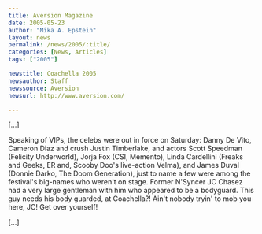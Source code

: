 ```yaml
---
title: Aversion Magazine
date: 2005-05-23
author: "Mika A. Epstein"
layout: news
permalink: /news/2005/:title/
categories: [News, Articles]
tags: ["2005"]

newstitle: Coachella 2005  
newsauthor: Staff  
newssource: Aversion  
newsurl: http://www.aversion.com/  

---
```


[...]

Speaking of VIPs, the celebs were out in force on Saturday: Danny De Vito, Cameron Diaz and crush Justin Timberlake, and actors Scott Speedman (Felicity Underworld), Jorja Fox (CSI, Memento), Linda Cardellini (Freaks and Geeks, ER and, Scooby Doo's live-action Velma), and James Duval (Donnie Darko, The Doom Generation), just to name a few were among the festival's big-names who weren't on stage. Former N'Syncer JC Chasez had a very large gentleman with him who appeared to be a bodyguard. This guy needs his body guarded, at Coachella?! Ain't nobody tryin' to mob you here, JC! Get over yourself!

[...]

